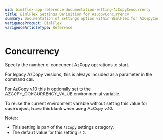 ```yaml
---
uid: bimlflex-app-reference-documentation-setting-AzCopyConcurrency
title: BimlFlex Settings Definition for AzCopyConcurrency
summary: Documentation of settings option within BimlFlex for AzCopyConcurrency
varigenceProduct: BimlFlex
varigenceArticleType: Reference
---
```


# Concurrency

Specify the number of concurrent AzCopy operations to start.

For legacy AzCopy versions, this is always included as a parameter in the command call.

For AzCopy v.10 this is optionally set to the AZCOPY_CONCURRENCY_VALUE environmental variable.

To reuse the current environment variable without setting this value for each object, leave this blank when using AzCopy v.10.

Notes:

* This setting is part of the `AzCopy` settings category.
* The default value for this setting is `2`.